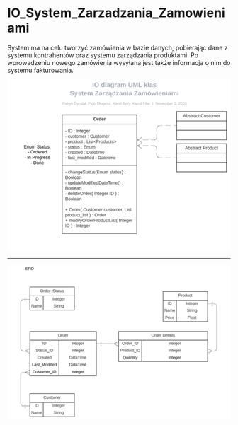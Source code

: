 # IO_System_Zarzadzania_Zamowieniami

System ma na celu tworzyć zamówienia w bazie danych, pobierając dane z systemu kontrahentów oraz systemu zarządzania produktami. Po wprowadzeniu nowego zamówienia wysyłana jest także informacja o nim do systemu fakturowania.

<img src="./Specyfikacja/IO%20diagram%20UML%20klas%20-%20UML%20Class.svg">

---

<img src="./Specyfikacja/IO%20diagram%20UML%20klas%20-%20ERD.svg">
